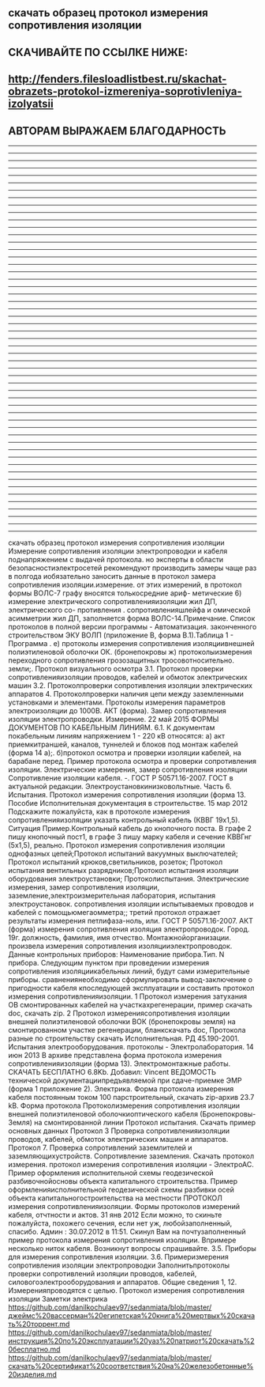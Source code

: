 скачать образец протокол измерения сопротивления изоляции
--------------------------------------------------
СКАЧИВАЙТЕ ПО ССЫЛКЕ НИЖЕ:
--------------------------------------------------
http://fenders.filesloadlistbest.ru/skachat-obrazets-protokol-izmereniya-soprotivleniya-izolyatsii
--------------------------------------------------
АВТОРАМ ВЫРАЖАЕМ БЛАГОДАРНОСТЬ
--------------------------------------------------
--------------------------------------------------
--------------------------------------------------
--------------------------------------------------
--------------------------------------------------
--------------------------------------------------
--------------------------------------------------
--------------------------------------------------
--------------------------------------------------
--------------------------------------------------
--------------------------------------------------
--------------------------------------------------
--------------------------------------------------
--------------------------------------------------
--------------------------------------------------
--------------------------------------------------
--------------------------------------------------
--------------------------------------------------
--------------------------------------------------
--------------------------------------------------
--------------------------------------------------
--------------------------------------------------
--------------------------------------------------
--------------------------------------------------
--------------------------------------------------
--------------------------------------------------
--------------------------------------------------
--------------------------------------------------
--------------------------------------------------
--------------------------------------------------
--------------------------------------------------
--------------------------------------------------
--------------------------------------------------
--------------------------------------------------
--------------------------------------------------
--------------------------------------------------
--------------------------------------------------
--------------------------------------------------
--------------------------------------------------
--------------------------------------------------
--------------------------------------------------
--------------------------------------------------
--------------------------------------------------
--------------------------------------------------
--------------------------------------------------
--------------------------------------------------
--------------------------------------------------
--------------------------------------------------
--------------------------------------------------
--------------------------------------------------
--------------------------------------------------
--------------------------------------------------
--------------------------------------------------
--------------------------------------------------
скачать образец протокол измерения сопротивления изоляции Измерение сопротивления изоляции электропроводки и кабеля поднапряжением с выдачей протокола.  но эксперты в области безопасностиэлектросетей рекомендуют производить замеры чаще раз в полгода иобязательно заносить данные в протокол замера сопротивления изоляции.измерение. от этих измерений, в протокол формы ВОЛС-7 графу  вносятся толькосредние ариф- метические  6) измерение электрического сопротивленияизоляции жил ДП, электрического со- противления . сопротивленияшлейфа и омической асимметрии жил ДП, заполняется форма ВОЛС-14.Примечание. Список протоколов в полной версии программы - Автоматизация. законченного строительством ЭКУ ВОЛП (приложение В, форма В.1).Таблица 1 - Программа . е) протоколы измерения сопротивления изоляциивнешней полиэтиленовой оболочки ОК. (бронепокровы  ж) протоколыизмерения переходного сопротивления грозозащитных тросовотносительно. земли;. Протокол визуального осмотра  3.1. Протокол проверки сопротивленияизоляции проводов, кабелей и обмоток электрических машин  3.2. Протоколпроверки сопротивления изоляции электрических аппаратов  4. Протоколпроверки наличия цепи между заземленными установками и элементами. Протоколы измерения параметров электроизоляции до 1000В. АКТ (форма). Замер сопротивления изоляции электропроводки. Измерение. 22 май 2015  ФОРМЫ ДОКУМЕНТОВ ПО КАБЕЛЬНЫМ ЛИНИЯМ. 6.1. К документам покабельным линиям напряжением 1 - 220 кВ относятся: а) акт приемкитраншей, каналов, туннелей и блоков под монтаж кабелей (форма 14 а);. б)протокол осмотра и проверки изоляции кабелей, на барабане перед. Пример протокола осмотра и проверки сопротивления изоляции. Электрические измерения, замер сопротивления изоляции
Сопротивление изоляции кабеля. -. ГОСТ Р 50571.16-2007. ГОСТ в актуальной редакции. Электроустановкинизковольтные. Часть 6. Испытания. Протокол измерения сопротивления изоляции (форма 13. Пособие Исполнительная документация в строительстве. 15 мар 2012  Подскажите пожалуйста, как в протоколе измерения сопротивленияизоляции указать контрольный кабель (КВВГ 19х1,5). Ситуация  Пример.Контрольный кабель до кнопочного поста. В графе 2 пишу кнопочный пост1, в графе 3 пишу марку кабеля и сечение КВВГнг (5х1,5), реально. Протокол измерения сопротивления изоляции однофазных цепей;Протокол испытаний вакуумных выключателей; Протокол испытаний крюков,светильников, розеток; Протокол испытания вентильных разрядников;Протокол испытания изоляции оборудования электроустановки; Протоколиспытания. Электрические измерения, замер сопротивления изоляции, заземление,электроизмерительная лаборатория, испытания электроустановок. сопротивления изоляции испытываемых проводов и кабелей с помощьюмегаомметра;; третий протокол отражает результаты измерения петлифаза-ноль, или. ГОСТ Р 50571.16-2007. АКТ (форма) измерения сопротивления изоляция электропроводок. Город.   19г.  должность, фамилия, имя отчество. Монтажнойорганизации. произвела измерения сопротивления изоляцииэлектропроводок. Данные контрольных приборов: Наименование прибора.Тип. N прибора. Следующим пунктом при проведении измерения сопротивления изоляциикабельных линий, будут сами измерительные приборы.  сравнениянеобходимо сформулировать вывод-заключение о пригодности кабеля кпоследующей эксплуатации и составить протокол измерения сопротивленияизоляции. 1 Протокол измерения затухания ОВ смонтированных кабелей на участкахрегенерации, пример скачать doc, скачать zip. 2 Протокол измерениясопротивления изоляции внешней полиэтиленовой оболочки ВОК (бронепокровы  земля) на смонтированном участке регенерации, бланкскачать doc,
Протокола разные по строительству скачать  Исполнительная. РД 45.190-2001. Испытания электрооборудования. протоколы - Электролаборатория. 14 июн 2013  В архиве представлена форма протокола измерения сопротивленияизоляции (форма 13). Электромонтажные работы. СКАЧАТЬ БЕСПЛАТНО 6.8Kb. Добавил: Vincent  ВЕДОМОСТЬ технической документациипредъявляемой при сдаче-приемке ЭМР (форма 1 приложение 2). Электрика. Форма протокола измерения кабеля постоянным током 100 парстроительный, скачать zip-архив 23.7 kB. Форма протокола  Протоколизмерения сопротивления изоляции внешней полиэтиленовой оболочкиоптического кабеля (Бронепокровы-Земля) на смонтированной линии Протокол испытания. Скачать пример основных данных  Протокол  3 Проверка сопротивленияизоляции проводов, кабелей, обмоток электрических машин и аппаратов. Протокол 7. Проверка сопротивлений заземлителей и заземляющихустройств. Сопротивление заземления. Скачать протокол измерения. протокол измерения сопротивления изоляции - ЭлектроАС. Пример оформления исполнительной схемы геодезической разбивочнойосновы объекта капитального строительства. Пример оформленияисполнительной геодезической схемы разбивки осей объекта капитальногостроительства на местности  ПРОТОКОЛ измерения сопротивленияизоляции. Формы протоколов измерений кабеля, отчтности и актов. 31 янв 2012  Если можно, то скиньте пожалуйста, похожего сечения, если нет уж, любойзаполненный, спасибо. Админ : 30.07.2012 в 11:51. Скинул Вам на почтузаполненный пример протокола измерения сопротивления изоляции. Впримере несколько ниток кабеля. Возникнут вопросы  спрашивайте.
3.5. Приборы для измерения сопротивления изоляции. 3.6. Примеризмерения сопротивления изоляции электропроводки  Заполнитьпротоколы проверки сопротивлений изоляции проводов, кабелей, силовогоэлектрооборудования и аппаратов. Общие сведения 1, 12. Измеренияпроводятся с целью. Протокол измерения сопротивления изоляции  Заметки электрика
https://github.com/danilkochulaev97/sedanmiata/blob/master/джеймс%20вассерман%20египетская%20книга%20мертвых%20скачать%20торрент.md
https://github.com/danilkochulaev97/sedanmiata/blob/master/инструкция%20по%20эксплуатации%20уаз%20патриот%20скачать%20бесплатно.md
https://github.com/danilkochulaev97/sedanmiata/blob/master/скачать%20сертификат%20соответствия%20на%20железобетонные%20изделия.md